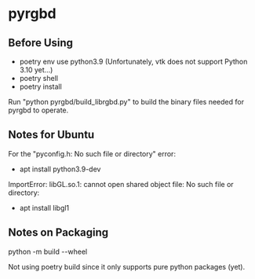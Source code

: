 # pyrgbd

## Before Using

- poetry env use python3.9 (Unfortunately, vtk does not support Python 3.10 yet...)
- poetry shell
- poetry install

Run "python pyrgbd/build_librgbd.py" to build the binary files needed for pyrgbd to operate.

## Notes for Ubuntu

For the "pyconfig.h: No such file or directory" error:
- apt install python3.9-dev
 
ImportError: libGL.so.1: cannot open shared object file: No such file or directory:
- apt install libgl1

## Notes on Packaging

python -m build --wheel

Not using poetry build since it only supports pure python packages (yet).